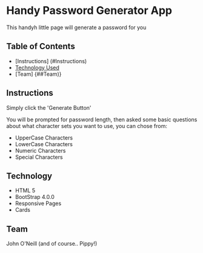 # Handy Password Generator App

This handyh little page will generate a password for you

## Table of Contents

- [Instructions] (#Instructions) 
- [Technology Used](#Technology)
- [Team] {##Team)}

## Instructions

Simply click the 'Generate Button'

You will be prompted for password length, then asked some basic questions about what character sets you want to use, you can chose from:

- UpperCase Characters
- LowerCase Characters
- Numeric Characters
- Special Characters

## Technology

- HTML 5
- BootStrap 4.0.0
- Responsive Pages
- Cards

## Team

John O'Neill 
(and of course.. Pippy!)